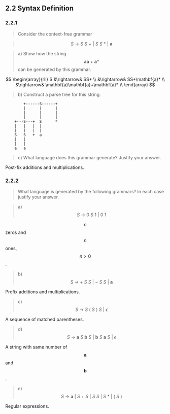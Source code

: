 ## 2.2 Syntax Definition

### 2.2.1

>  Consider the context-free grammar

> $$S ~\rightarrow~ S~S~+~|~S~S~*~|~\mathbf{a}$$

> a) Show how the string $$\mathbf{a}\mathbf{a}+\mathbf{a}*$$ can be generated by this grammar.

$$
\begin{array}{rll}
S &\rightarrow& SS* \\
&\rightarrow& SS+\mathbf{a}* \\
&\rightarrow& \mathbf{a}\mathbf{a}+\mathbf{a}* \\
\end{array}
$$

> b) Construct a parse tree for this string.

```
        +------S------+
        |      |      |
        |      |      |
        |      |      |
    +---S---+  S      *
    |   |   |  |
    |   |   |  |
    S   S   +  a
    |   |
    |   |
    a   a

```

> c) What language does this grammar generate? Justify your answer.

Post-fix additions and multiplications.

### 2.2.2

> What language is generated by the following grammars? In each case justify your answer.

> a) $$S~\rightarrow~0~S~1~|~0~1$$

$$n$$ zeros and $$n$$ ones, $$n > 0$$.

> b) $$S~\rightarrow~+~S~S~|~-~S~S~|~\mathbf{a}$$

Prefix additions and multiplications.

> c) $$S~\rightarrow~S~(~S~)~S~|~\epsilon$$

A sequence of matched parentheses.

> d) $$S~\rightarrow~\mathbf{a}~S~\mathbf{b}~S~|~\mathbf{b}~S~\mathbf{a}~S~|~\epsilon$$

A string with same number of $$\mathbf{a}$$ and $$\mathbf{b}$$.

> e) $$S~\rightarrow~\mathbf{a}~|~S~+~S~|~S~S~|~S~*~|~(~S~)$$

Regular expressions.

